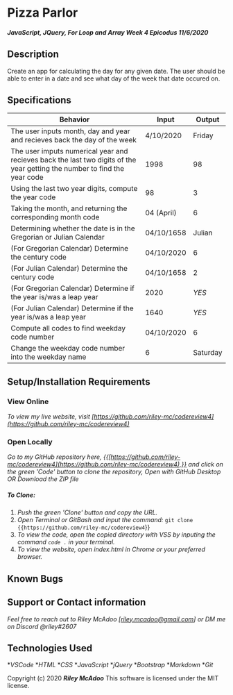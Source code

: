 # Pizza Parlor

#### _JavaScript, JQuery, For Loop and Array Week 4 Epicodus 11/6/2020_

## Description
Create an app for calculating the day for any given date. The user should be able to enter in a date and see what day of the week that date occured on.

## Specifications

| Behavior | Input | Output |
|------------------------|-----------------|---------------------|
| The user inputs month, day and year and recieves back the day of the week | 4/10/2020 | Friday |
| The user imputs numerical year and recieves back the last two digits of the year getting the number to find the year code | 1998 | 98 |
| Using the last two year digits, compute the year code | 98 | 3 |
| Taking the month, and returning the corresponding month code | 04 (April) | 6 | 
| Determining whether the date is in the Gregorian or Julian Calendar | 04/10/1658 | Julian |
| (For Gregorian Calendar) Determine the century code | 04/10/2020 | 6 |
| (For Julian Calendar) Determine the century code | 04/10/1658 | 2 |
| (For Gregorian Calendar) Determine if the year is/was a leap year | 2020 | *YES* |
| (For Julian Calendar) Determine if the year is/was a leap year | 1640 | *YES* |
| Compute all codes to find weekday code number | 04/10/2020 | 6 |
| Change the weekday code number into the weekday name | 6 | Saturday |

## Setup/Installation Requirements

### View Online

_To view my live website, visit [https://github.com/riley-mc/codereview4](https://github.com/riley-mc/codereview4)_

### Open Locally

_Go to my GitHub repository here, {{[https://github.com/riley-mc/codereview4](https://github.com/riley-mc/codereview4),}} and click on the green 'Code' button to clone the repository, Open with GitHub Desktop OR Download the ZIP file_

##### To Clone:
1. _Push the green 'Clone' button and copy the URL._
2. _Open Terminal or GitBash and input the command:_ `git clone {{https://github.com/riley-mc/codereview4`}}
3. _To view the code, open the copied directory with VSS by inputing the command `code .` in your terminal._
4. _To view the website, open index.html in Chrome or your preferred browser._


## Known Bugs




## Support or Contact information

_Feel free to reach out to Riley McAdoo [riley.mcadoo@gmail.com] or DM me on Discord @riley#2607_

## Technologies Used

*_VSCode_
*_HTML_
*_CSS_
*_JavaScript_
*_jQuery_
*_Bootstrap_
*_Markdown_
*_Git_

Copyright (c) 2020 **_Riley McAdoo_**
This software is licensed under the MIT license.